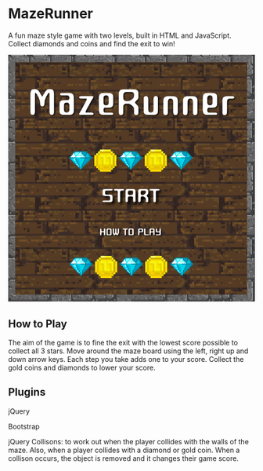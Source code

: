 # MazeRunner
A fun maze style game with two levels, built in HTML and JavaScript. Collect diamonds and coins and find the exit to win!


![Game Screenshot](gitimages/screenshot.png)



## How to Play
The aim of the game is to fine the exit with the lowest score possible to collect all 3 stars.
Move around the maze board using the left, right up and down arrow keys.
Each step you take adds one to your score.
Collect the gold coins and diamonds to lower your score.

## Plugins
jQuery

Bootstrap

jQuery Collisons: to work out when the player collides with the walls of the maze. Also, when a player collides with a diamond or gold coin. When a collison occurs, the object is removed and it changes their game score.

